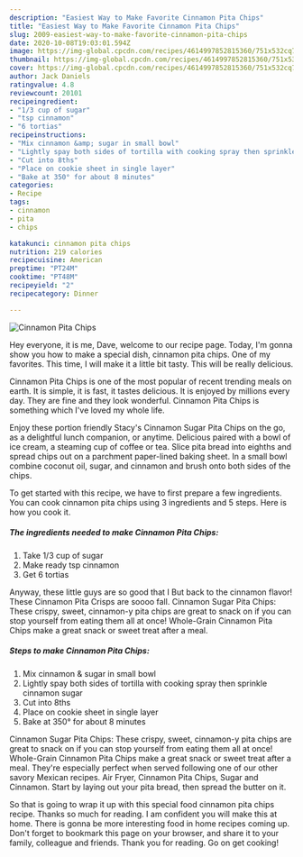 ```yaml
---
description: "Easiest Way to Make Favorite Cinnamon Pita Chips"
title: "Easiest Way to Make Favorite Cinnamon Pita Chips"
slug: 2009-easiest-way-to-make-favorite-cinnamon-pita-chips
date: 2020-10-08T19:03:01.594Z
image: https://img-global.cpcdn.com/recipes/4614997852815360/751x532cq70/cinnamon-pita-chips-recipe-main-photo.jpg
thumbnail: https://img-global.cpcdn.com/recipes/4614997852815360/751x532cq70/cinnamon-pita-chips-recipe-main-photo.jpg
cover: https://img-global.cpcdn.com/recipes/4614997852815360/751x532cq70/cinnamon-pita-chips-recipe-main-photo.jpg
author: Jack Daniels
ratingvalue: 4.8
reviewcount: 20101
recipeingredient:
- "1/3 cup of sugar"
- "tsp cinnamon"
- "6 tortias"
recipeinstructions:
- "Mix cinnamon &amp; sugar in small bowl"
- "Lightly spay both sides of tortilla with cooking spray then sprinkle cinnamon sugar"
- "Cut into 8ths"
- "Place on cookie sheet in single layer"
- "Bake at 350° for about 8 minutes"
categories:
- Recipe
tags:
- cinnamon
- pita
- chips

katakunci: cinnamon pita chips 
nutrition: 219 calories
recipecuisine: American
preptime: "PT24M"
cooktime: "PT48M"
recipeyield: "2"
recipecategory: Dinner

---
```



![Cinnamon Pita Chips](https://img-global.cpcdn.com/recipes/4614997852815360/751x532cq70/cinnamon-pita-chips-recipe-main-photo.jpg)

Hey everyone, it is me, Dave, welcome to our recipe page. Today, I'm gonna show you how to make a special dish, cinnamon pita chips. One of my favorites. This time, I will make it a little bit tasty. This will be really delicious.

Cinnamon Pita Chips is one of the most popular of recent trending meals on earth. It is simple, it is fast, it tastes delicious. It is enjoyed by millions every day. They are fine and they look wonderful. Cinnamon Pita Chips is something which I've loved my whole life.

Enjoy these portion friendly Stacy&#39;s Cinnamon Sugar Pita Chips on the go, as a delightful lunch companion, or anytime. Delicious paired with a bowl of ice cream, a steaming cup of coffee or tea. Slice pita bread into eighths and spread chips out on a parchment paper-lined baking sheet. In a small bowl combine coconut oil, sugar, and cinnamon and brush onto both sides of the chips.


To get started with this recipe, we have to first prepare a few ingredients. You can cook cinnamon pita chips using 3 ingredients and 5 steps. Here is how you cook it.

<!--inarticleads1-->

##### The ingredients needed to make Cinnamon Pita Chips:

1. Take 1/3 cup of sugar
1. Make ready tsp cinnamon
1. Get 6 tortias


Anyway, these little guys are so good that I But back to the cinnamon flavor! These Cinnamon Pita Crisps are soooo fall. Cinnamon Sugar Pita Chips: These crispy, sweet, cinnamon-y pita chips are great to snack on if you can stop yourself from eating them all at once! Whole-Grain Cinnamon Pita Chips make a great snack or sweet treat after a meal. 

<!--inarticleads2-->

##### Steps to make Cinnamon Pita Chips:

1. Mix cinnamon &amp; sugar in small bowl
1. Lightly spay both sides of tortilla with cooking spray then sprinkle cinnamon sugar
1. Cut into 8ths
1. Place on cookie sheet in single layer
1. Bake at 350° for about 8 minutes


Cinnamon Sugar Pita Chips: These crispy, sweet, cinnamon-y pita chips are great to snack on if you can stop yourself from eating them all at once! Whole-Grain Cinnamon Pita Chips make a great snack or sweet treat after a meal. They&#39;re especially perfect when served following one of our other savory Mexican recipes. Air Fryer, Cinnamon Pita Chips, Sugar and Cinnamon. Start by laying out your pita bread, then spread the butter on it. 

So that is going to wrap it up with this special food cinnamon pita chips recipe. Thanks so much for reading. I am confident you will make this at home. There is gonna be more interesting food in home recipes coming up. Don't forget to bookmark this page on your browser, and share it to your family, colleague and friends. Thank you for reading. Go on get cooking!
